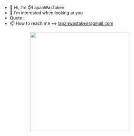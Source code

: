 - 👋 Hi, I’m @LapanWasTaken
- 👀 I’m interested when looking at you 
- Quote : 
- 📫 How to reach me ==> lapanwastaken@gmail.com 
<html>
  <head>
    <center>
<img src="https://i.pinimg.com/564x/e1/f6/65/e1f665ebb60a09f7a2ff2a0a45d2bd57.jpg" width="325px" height="325px"</img>
  </head>
    </center>
    </html>
<!---
LapanWasTaken/About-Myself is a ✨ special ✨ repository because its `README.md` (this file) appears on your GitHub profile.
You can click the Preview link to take a look at your changes.
--->
